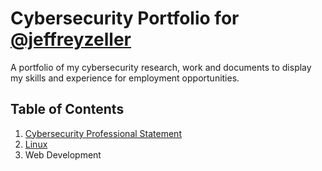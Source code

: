 # Cybersecurity Portfolio for [@jeffreyzeller](https://github.com/jeffreyzeller)
A portfolio of my cybersecurity research, work and documents to display my skills and experience for employment opportunities.


## Table of Contents

1. [Cybersecurity Professional Statement](https://github.com/jeffreyzeller/Cybersecurity-Portfolio/blob/fcb4061fef3fab87d5b76bb880bbcacee25aee5b/cybersecurity-professional-statement)
2. [Linux](https://github.com/jeffreyzeller/Cybersecurity-Portfolio/tree/083c798ae8c48d7efb5b7ba3c555a6f6b2ccc845/Linux)
3. Web Development